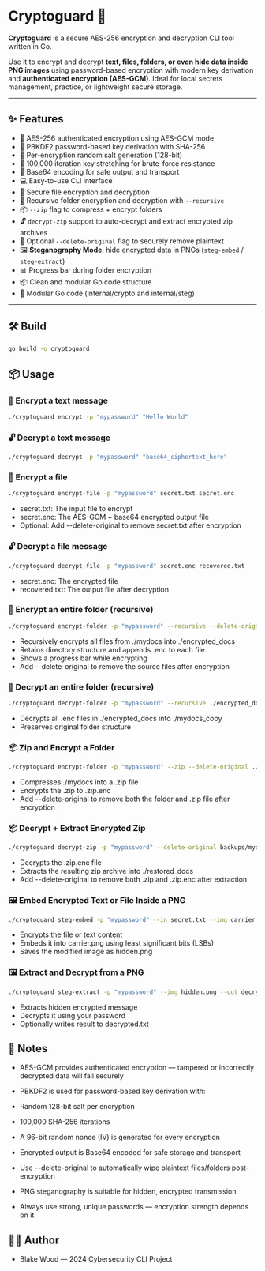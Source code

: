 # Cryptoguard 🔐

**Cryptoguard** is a secure AES-256 encryption and decryption CLI tool written in Go.

Use it to encrypt and decrypt **text, files, folders, or even hide data inside PNG images** using password-based encryption with modern key derivation and **authenticated encryption (AES-GCM)**. Ideal for local secrets management, practice, or lightweight secure storage.

---

## ✨ Features

- 🔐 AES-256 authenticated encryption using AES-GCM mode
- 🧂 PBKDF2 password-based key derivation with SHA-256
- 🔑 Per-encryption random salt generation (128-bit)
- 🔁 100,000 iteration key stretching for brute-force resistance
- 🧾 Base64 encoding for safe output and transport
- 💻 Easy-to-use CLI interface
- 📁 Secure file encryption and decryption
- 📂 Recursive folder encryption and decryption with `--recursive`
- 📦 `--zip` flag to compress + encrypt folders
- 🔓 `decrypt-zip` support to auto-decrypt and extract encrypted zip archives
- 🧼 Optional `--delete-original` flag to securely remove plaintext
- 🖼️ **Steganography Mode**: hide encrypted data in PNGs (`steg-embed` / `steg-extract`)
- 📊 Progress bar during folder encryption
- 📦 Clean and modular Go code structure
- 🧩 Modular Go code (internal/crypto and internal/steg)

---

## 🛠️ Build

```bash
go build -o cryptoguard
```
## 📦 Usage

### 🔐 Encrypt a text message
```bash
./cryptoguard encrypt -p "mypassword" "Hello World"
```

### 🔓 Decrypt a text message
```bash
./cryptoguard decrypt -p "mypassword" "base64_ciphertext_here"
```

### 📁 Encrypt a file
```bash
./cryptoguard encrypt-file -p "mypassword" secret.txt secret.enc
```
- secret.txt: The input file to encrypt
- secret.enc: The AES-GCM + base64 encrypted output file
- Optional: Add --delete-original to remove secret.txt after encryption

### 🔓 Decrypt a file message
```bash
./cryptoguard decrypt-file -p "mypassword" secret.enc recovered.txt
```
- secret.enc: The encrypted file
- recovered.txt: The output file after decryption

### 📂 Encrypt an entire folder (recursive)
```bash
./cryptoguard encrypt-folder -p "mypassword" --recursive --delete-original ./mydocs ./encrypted_docs
```
- Recursively encrypts all files from ./mydocs into ./encrypted_docs
- Retains directory structure and appends .enc to each file
- Shows a progress bar while encrypting
- Add --delete-original to remove the source files after encryption

### 📁 Decrypt an entire folder (recursive)
```bash
./cryptoguard decrypt-folder -p "mypassword" --recursive ./encrypted_docs ./mydocs_copy
```
- Decrypts all .enc files in ./encrypted_docs into ./mydocs_copy
- Preserves original folder structure

### 📦 Zip and Encrypt a Folder
```bash
./cryptoguard encrypt-folder -p "mypassword" --zip --delete-original ./mydocs ./backups
```
- Compresses ./mydocs into a .zip file
- Encrypts the .zip to .zip.enc
- Add --delete-original to remove both the folder and .zip file after encryption

### 📦 Decrypt + Extract Encrypted Zip
```bash
./cryptoguard decrypt-zip -p "mypassword" --delete-original backups/mydocs.zip.enc ./restored_docs
```
- Decrypts the .zip.enc file
- Extracts the resulting zip archive into ./restored_docs
- Add --delete-original to remove both .zip and .zip.enc after extraction

### 🖼️ Embed Encrypted Text or File Inside a PNG
```bash
./cryptoguard steg-embed -p "mypassword" --in secret.txt --img carrier.png --out hidden.png
```
- Encrypts the file or text content
- Embeds it into carrier.png using least significant bits (LSBs)
- Saves the modified image as hidden.png

### 🖼️ Extract and Decrypt from a PNG
```bash
./cryptoguard steg-extract -p "mypassword" --img hidden.png --out decrypted.txt
```
- Extracts hidden encrypted message
- Decrypts it using your password
- Optionally writes result to decrypted.txt

## 📌 Notes

- AES-GCM provides authenticated encryption — tampered or incorrectly decrypted data will fail securely

- PBKDF2 is used for password-based key derivation with:

- Random 128-bit salt per encryption

- 100,000 SHA-256 iterations

- A 96-bit random nonce (IV) is generated for every encryption

- Encrypted output is Base64 encoded for safe storage and transport

- Use --delete-original to automatically wipe plaintext files/folders post-encryption

- PNG steganography is suitable for hidden, encrypted transmission

- Always use strong, unique passwords — encryption strength depends on it

## 🧑‍💻 Author
- Blake Wood — 2024 Cybersecurity CLI Project
